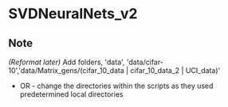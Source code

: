 # SVDNeuralNets_v2

## Note
*(Reformat later)*
Add folders, 'data', 'data/cifar-10','data/Matrix_gens/(cifar_10_data | cifar_10_data_2 | UCI_data)'
- OR - change the directories within the scripts as they used predetermined local directories
